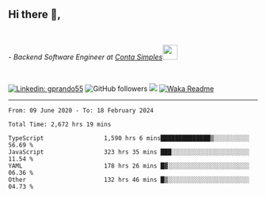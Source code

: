 <h2>Hi there  👋,</h2> </br>

<p><em>- Backend Software Engineer at <a href="https://contasimples.com">Conta Simples</a><img src="https://media.giphy.com/media/WUlplcMpOCEmTGBtBW/giphy.gif" width="30"> 
</em></p></br>


[![Linkedin: gprando55](https://img.shields.io/badge/-gprando55-blue?style=flat-square&logo=Linkedin&logoColor=white&link=https://www.linkedin.com/in/prandogabriel/)](https://www.linkedin.com/in/prandogabriel)
![GitHub followers](https://img.shields.io/github/followers/prandogabriel?label=Follow&style=social)
![](https://visitor-badge.glitch.me/badge?page_id=prandogabriel.prandogabriel)
[![Waka Readme](https://github.com/prandogabriel/prandogabriel/actions/workflows/update-stats.yml.yml/badge.svg)](https://github.com/prandogabriel/prandogabriel/actions/workflows/update-stats.yml.yml)

---

<!--START_SECTION:waka-->

```golang
From: 09 June 2020 - To: 18 February 2024

Total Time: 2,672 hrs 19 mins

TypeScript                 1,590 hrs 6 mins██████████████▒░░░░░░░░░░   56.69 %
JavaScript                 323 hrs 35 mins ███░░░░░░░░░░░░░░░░░░░░░░   11.54 %
YAML                       178 hrs 26 mins █▓░░░░░░░░░░░░░░░░░░░░░░░   06.36 %
Other                      132 hrs 46 mins █▒░░░░░░░░░░░░░░░░░░░░░░░   04.73 %
```

<!--END_SECTION:waka-->
